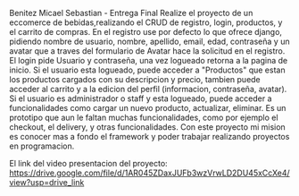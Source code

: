 Benitez Micael Sebastian - Entrega Final
Realize el proyecto de un eccomerce de bebidas,realizando el CRUD de registro, login, productos, y el carrito de compras.
En el registro use por defecto lo que ofrece django, pidiendo nombre de usuario, nombre, apellido, email, edad, contraseña y un avatar que a traves del formulario de Avatar hace la solicitud en el registro.
El login pide Usuario y contraseña, una vez logueado retorna a la pagina de inicio.
Si el usuario esta logueado, puede acceder a "Productos" que estan los productos cargados con su descripcion y precio, tambien puede acceder al carrito y a la edicion del perfil (informacion, contraseña, avatar).
Si el usuario es administrador o staff y esta logueado, puede acceder a funcionalidades como cargar un nuevo producto, actualizar, eliminar.
Es un prototipo que aun le faltan muchas funcionalidades, como por ejemplo el checkout, el delivery, y otras funcionalidades.
Con este proyecto mi mision es conocer mas a fondo el framework y poder trabajar realizando proyectos en programacion. 

El link del video presentacion del proyecto: https://drive.google.com/file/d/1AR045ZDaxJUFb3wzVrwLD2DU45xCcXe4/view?usp=drive_link

